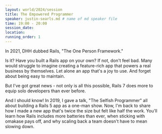 ```yaml
---
layout: world/2024/session
title: The Empowered Programmer
speaker: justin-searls.md # name of md speaker file
time: 19:00 - 20:00
session_date: 
location: 
running_order: 1
---
```


In 2021, DHH dubbed Rails, "The One Person Framework."

Is it? Have you built a Rails app on your own? If not, don't feel bad. Many would struggle to imagine creating a feature-rich app that powers a real business by themselves. Let alone an app that's a joy to use. And forget about being easy to maintain.

But I've got great news - not only is all this possible, Rails 7 does more to equip solo developers than ever before.

And I should know! In 2019, I gave a talk, "The Selfish Programmer" all about building a Rails 5 app as a one-man show. Now, I'm back to share how I made a new app that's twice the size but felt like half the work. You'll learn how Rails includes more batteries than ever, when sticking with omakase pays off, and why scaling back a team doesn't have to mean slowing down.